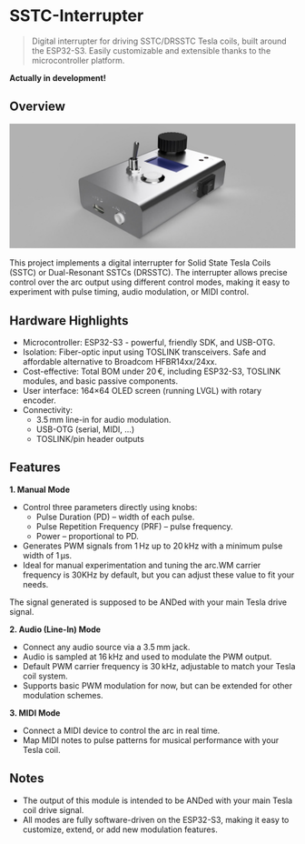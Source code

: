 
# SSTC-Interrupter

> Digital interrupter for driving SSTC/DRSSTC Tesla coils, built around the ESP32-S3.
Easily customizable and extensible thanks to the microcontroller platform.

**Actually in development!**

## Overview

![demo](./assets/demo.jpeg)

This project implements a digital interrupter for Solid State Tesla Coils (SSTC) or Dual-Resonant SSTCs (DRSSTC). The interrupter allows precise control over the arc output using different control modes, making it easy to experiment with pulse timing, audio modulation, or MIDI control.

## Hardware Highlights

- Microcontroller: ESP32-S3 - powerful, friendly SDK, and USB-OTG.
- Isolation: Fiber-optic input using TOSLINK transceivers. Safe and affordable alternative to Broadcom HFBR14xx/24xx.
- Cost-effective: Total BOM under 20 €, including ESP32-S3, TOSLINK modules, and basic passive components.
- User interface: 164×64 OLED screen (running LVGL) with rotary encoder.
- Connectivity:
  - 3.5 mm line-in for audio modulation.
  - USB-OTG (serial, MIDI, ...)
  - TOSLINK/pin header outputs

## Features

**1. Manual Mode**

- Control three parameters directly using knobs:
  - Pulse Duration (PD) – width of each pulse.
  - Pulse Repetition Frequency (PRF) – pulse frequency.
  - Power – proportional to PD.
- Generates PWM signals from 1 Hz up to 20 kHz with a minimum pulse width of 1 µs.
- Ideal for manual experimentation and tuning the arc.WM carrier frequency is 30KHz by default, but you can adjust these value to fit your needs.

The signal generated is supposed to be ANDed with your main Tesla drive signal.

**2. Audio (Line-In) Mode**

- Connect any audio source via a 3.5 mm jack.
- Audio is sampled at 16 kHz and used to modulate the PWM output.
- Default PWM carrier frequency is 30 kHz, adjustable to match your Tesla coil system.
- Supports basic PWM modulation for now, but can be extended for other modulation schemes.

**3. MIDI Mode**

- Connect a MIDI device to control the arc in real time.
- Map MIDI notes to pulse patterns for musical performance with your Tesla coil.

## Notes

- The output of this module is intended to be ANDed with your main Tesla coil drive signal.
- All modes are fully software-driven on the ESP32-S3, making it easy to customize, extend, or add new modulation features.
